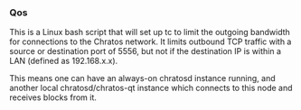### Qos ###

This is a Linux bash script that will set up tc to limit the outgoing bandwidth for connections to the Chratos network. It limits outbound TCP traffic with a source or destination port of 5556, but not if the destination IP is within a LAN (defined as 192.168.x.x).

This means one can have an always-on chratosd instance running, and another local chratosd/chratos-qt instance which connects to this node and receives blocks from it.
